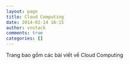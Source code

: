 ```yaml
---
layout: page
title: Cloud Computing
date: 2014-02-14 16:15
author: vnstack
comments: true
categories: []
---
```

Trang bao gồm các bài viết về Cloud Computing

